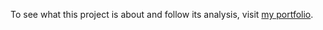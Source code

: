 To see what this project is about and follow its analysis, visit [my portfolio](http://www.zubairmarediya.com/projects.html).

